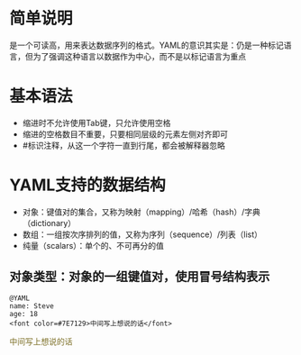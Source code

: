# 简单说明
是一个可读高，用来表达数据序列的格式。YAML的意识其实是：仍是一种标记语言，但为了强调这种语言以数据作为中心，而不是以标记语言为重点

# 基本语法
* 缩进时不允许使用Tab键，只允许使用空格
* 缩进的空格数目不重要，只要相同层级的元素左侧对齐即可
* #标识注释，从这一个字符一直到行尾，都会被解释器忽略

# YAML支持的数据结构
* 对象：键值对的集合，又称为映射（mapping）/哈希（hash）/字典（dictionary）
* 数组：一组按次序排列的值，又称为序列（sequence）/列表（list）
* 纯量（scalars）：单个的、不可再分的值

## 对象类型：对象的一组键值对，使用冒号结构表示
```
@YAML
name: Steve
age: 18
<font color=#7E7129>中间写上想说的话</font>
```
<font color=#7E7129>中间写上想说的话</font>
